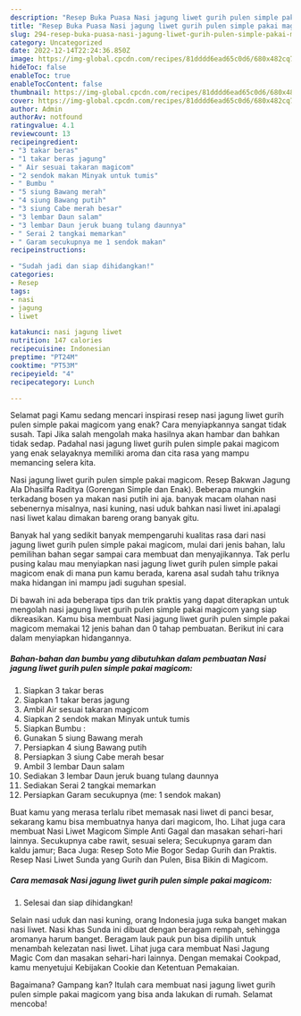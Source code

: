 ```yaml
---
description: "Resep Buka Puasa Nasi jagung liwet gurih pulen simple pakai magicom, Bikin Ngiler"
title: "Resep Buka Puasa Nasi jagung liwet gurih pulen simple pakai magicom, Bikin Ngiler"
slug: 294-resep-buka-puasa-nasi-jagung-liwet-gurih-pulen-simple-pakai-magicom-bikin-ngiler
category: Uncategorized
date: 2022-12-14T22:24:36.850Z
image: https://img-global.cpcdn.com/recipes/81dddd6ead65c0d6/680x482cq70/nasi-jagung-liwet-gurih-pulen-simple-pakai-magicom-foto-resep-utama.jpg
hideToc: false
enableToc: true
enableTocContent: false
thumbnail: https://img-global.cpcdn.com/recipes/81dddd6ead65c0d6/680x482cq70/nasi-jagung-liwet-gurih-pulen-simple-pakai-magicom-foto-resep-utama.jpg
cover: https://img-global.cpcdn.com/recipes/81dddd6ead65c0d6/680x482cq70/nasi-jagung-liwet-gurih-pulen-simple-pakai-magicom-foto-resep-utama.jpg
author: Admin
authorAv: notfound
ratingvalue: 4.1
reviewcount: 13
recipeingredient:
- "3 takar beras"
- "1 takar beras jagung"
- " Air sesuai takaran magicom"
- "2 sendok makan Minyak untuk tumis"
- " Bumbu "
- "5 siung Bawang merah"
- "4 siung Bawang putih"
- "3 siung Cabe merah besar"
- "3 lembar Daun salam"
- "3 lembar Daun jeruk buang tulang daunnya"
- " Serai 2 tangkai memarkan"
- " Garam secukupnya me 1 sendok makan"
recipeinstructions:

- "Sudah jadi dan siap dihidangkan!"
categories:
- Resep
tags:
- nasi
- jagung
- liwet

katakunci: nasi jagung liwet 
nutrition: 147 calories
recipecuisine: Indonesian
preptime: "PT24M"
cooktime: "PT53M"
recipeyield: "4"
recipecategory: Lunch

---
```



Selamat pagi Kamu sedang mencari inspirasi resep nasi jagung liwet gurih pulen simple pakai magicom yang enak? Cara menyiapkannya sangat tidak susah. Tapi Jika salah mengolah maka hasilnya akan hambar dan bahkan tidak sedap. Padahal nasi jagung liwet gurih pulen simple pakai magicom yang enak selayaknya memiliki aroma dan cita rasa yang mampu memancing selera kita.


Nasi jagung liwet gurih pulen simple pakai magicom. Resep Bakwan Jagung Ala Dhasilfa Raditya (Gorengan Simple dan Enak). Beberapa mungkin terkadang bosen ya makan nasi putih ini aja. banyak macam olahan nasi sebenernya misalnya, nasi kuning, nasi uduk bahkan nasi liwet ini.apalagi nasi liwet kalau dimakan bareng orang banyak gitu.

Banyak hal yang sedikit banyak mempengaruhi kualitas rasa dari nasi jagung liwet gurih pulen simple pakai magicom, mulai dari jenis bahan, lalu pemilihan bahan segar sampai cara membuat dan menyajikannya. Tak perlu pusing kalau mau menyiapkan nasi jagung liwet gurih pulen simple pakai magicom enak di mana pun kamu berada, karena asal sudah tahu triknya maka hidangan ini mampu jadi suguhan spesial.


Di bawah ini ada beberapa tips dan trik praktis yang dapat diterapkan untuk mengolah nasi jagung liwet gurih pulen simple pakai magicom yang siap dikreasikan. Kamu bisa membuat Nasi jagung liwet gurih pulen simple pakai magicom memakai 12 jenis bahan dan 0 tahap pembuatan. Berikut ini cara dalam menyiapkan hidangannya.

<!--inarticleads1-->

##### Bahan-bahan dan bumbu yang dibutuhkan dalam pembuatan Nasi jagung liwet gurih pulen simple pakai magicom:

1. Siapkan 3 takar beras
1. Siapkan 1 takar beras jagung
1. Ambil  Air sesuai takaran magicom
1. Siapkan 2 sendok makan Minyak untuk tumis
1. Siapkan  Bumbu :
1. Gunakan 5 siung Bawang merah
1. Persiapkan 4 siung Bawang putih
1. Persiapkan 3 siung Cabe merah besar
1. Ambil 3 lembar Daun salam
1. Sediakan 3 lembar Daun jeruk buang tulang daunnya
1. Sediakan  Serai 2 tangkai memarkan
1. Persiapkan  Garam secukupnya (me: 1 sendok makan)


Buat kamu yang merasa terlalu ribet memasak nasi liwet di panci besar, sekarang kamu bisa membuatnya hanya dari magicom, lho. Lihat juga cara membuat Nasi Liwet Magicom Simple Anti Gagal dan masakan sehari-hari lainnya. Secukupnya cabe rawit, sesuai selera; Secukupnya garam dan kaldu jamur; Baca Juga: Resep Soto Mie Bogor Sedap Gurih dan Praktis. Resep Nasi Liwet Sunda yang Gurih dan Pulen, Bisa Bikin di Magicom. 

<!--inarticleads2-->

##### Cara memasak Nasi jagung liwet gurih pulen simple pakai magicom:


1. Selesai dan siap dihidangkan!

Selain nasi uduk dan nasi kuning, orang Indonesia juga suka banget makan nasi liwet. Nasi khas Sunda ini dibuat dengan beragam rempah, sehingga aromanya harum banget. Beragam lauk pauk pun bisa dipilih untuk menambah kelezatan nasi liwet. Lihat juga cara membuat Nasi Jagung Magic Com dan masakan sehari-hari lainnya. Dengan memakai Cookpad, kamu menyetujui Kebijakan Cookie dan Ketentuan Pemakaian. 

Bagaimana? Gampang kan? Itulah cara membuat nasi jagung liwet gurih pulen simple pakai magicom yang bisa anda lakukan di rumah. Selamat mencoba!

